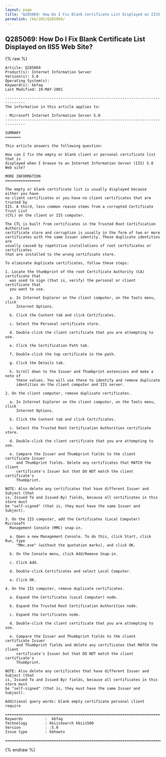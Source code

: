 ```yaml
---
layout: page
title: "Q285069: How Do I Fix Blank Certificate List Displayed on IIS5 Web Site?"
permalink: /kb/285/Q285069/
---
```


## Q285069: How Do I Fix Blank Certificate List Displayed on IIS5 Web Site?

{% raw %}

	Article: Q285069
	Product(s): Internet Information Server
	Version(s): 5.0
	Operating System(s): 
	Keyword(s): kbfaq
	Last Modified: 19-MAY-2001
	
	-------------------------------------------------------------------------------
	The information in this article applies to:
	
	- Microsoft Internet Information Server 5.0 
	-------------------------------------------------------------------------------
	
	SUMMARY
	=======
	
	This article answers the following question:
	
	How can I fix the empty or blank client or personal certificate list that is
	displayed when I browse to an Internet Information Server (IIS) 5.0 Web site?
	
	MORE INFORMATION
	================
	
	The empty or blank certificate list is usually displayed because either you have
	no client certificates or you have no client certificates that are trusted by
	IIS. A third, less common reason stems from a corrupted Certificate Trust List
	(CTL) on the client or IIS computer.
	
	The CTL is built from certificates in the Trusted Root Certification Authorities
	certificate store and corruption is usually in the form of two or more
	certificates with the same Issuer identity. These duplicate identities are
	usually caused by repetitive installations of root certificates or certificates
	that are installed to the wrong certificate store.
	
	To eliminate duplicate certificates, follow these steps:
	
	1. Locate the thumbprint of the root Certificate Authority (CA) certificate that
	  was used to sign (that is, verify) the personal or client certificate that
	  you want to use.
	
	  a. In Internet Explorer on the client computer, on the Tools menu, click
	     Internet Options.
	
	  b. Click the Content tab and click Certificates.
	
	  c. Select the Personal certificate store.
	
	  d. Double-click the client certificate that you are attempting to use.
	
	  e. Click the Certification Path tab.
	
	  f. Double-click the top certificate in the path.
	
	  g. Click the Details tab.
	
	  h. Scroll down to the Issuer and Thumbprint extensions and make a note of
	     these values. You will use these to identify and remove duplicate
	     identities on the client computer and IIS server.
	
	2. On the client computer, remove duplicate certificates.
	
	  a. In Internet Explorer on the client computer, on the Tools menu, click
	     Internet Options.
	
	  b. Click the Content tab and click Certificates.
	
	  c. Select the Trusted Root Certification Authorities certificate store.
	
	  d. Double-click the client certificate that you are attempting to use.
	
	  e. Compare the Issuer and Thumbprint fields to the client certificate Issuer
	     and Thumbprint fields. Delete any certificates that MATCH the client
	     certificate's Issuer but that DO NOT match the client certificate's
	     Thumbprint.
	
	NOTE: Also delete any certificates that have different Issuer and Subject (that
	is, Issued To and Issued By) fields, because all certificates in this store must
	be "self-signed" (that is, they must have the same Issuer and Subject).
	
	3. On the IIS computer, add the Certificates (Local Computer) Microsoft
	  Management Console (MMC) snap-in.
	
	  a. Open a new Management Console. To do this, click Start, click Run, type
	     "Mmc.exe" (without the quotation marks), and click OK.
	
	  b. On the Console menu, click Add/Remove Snap-in.
	
	  c. Click Add.
	
	  d. Double-click Certificates and select Local Computer.
	
	  e. Click OK.
	
	4. On the IIS computer, remove duplicate certificates.
	
	  a. Expand the Certificates (Local Computer) node.
	
	  b. Expand the Trusted Root Certification Authorities node.
	
	  c. Expand the Certificates node.
	
	  d. Double-click the client certificate that you are attempting to use.
	
	  e. Compare the Issuer and Thumbprint fields to the client certificate Issuer
	     and Thumbprint fields and delete any certificates that MATCH the client
	     certificate's Issuer but that DO NOT match the client certificate's
	     Thumbprint.
	
	NOTE: Also delete any certificates that have different Issuer and Subject (that
	is, Issued To and Issued By) fields, because all certificates in this store must
	be "self-signed" (that is, they must have the same Issuer and Subject).
	
	Additional query words: blank empty certificate personal client require
	
	======================================================================
	Keywords          :  kbfaq
	Technology        : kbiisSearch kbiis500
	Version           : :5.0
	Issue type        : kbhowto
	
	=============================================================================
	

{% endraw %}
